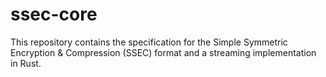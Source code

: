 # ssec-core
This repository contains the specification for the Simple Symmetric Encryption & Compression (SSEC) format and a streaming implementation in Rust.
